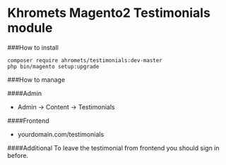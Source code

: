Khromets Magento2 Testimonials module
=====
###How to install

```
composer require ahromets/testimonials:dev-master
php bin/magento setup:upgrade
```

###How to manage

####Admin
* Admin -> Content -> Testimonials

####Frontend
* yourdomain.com/testimonials

####Additional
To leave the testimonial from frontend you should sign in before.